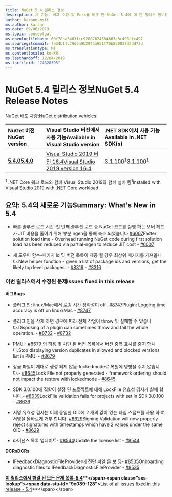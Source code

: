 ```yaml
---
title: NuGet 5.4 릴리스 정보
description: 새 기능, 버그 수정 및 Ecrs를 비롯 한 NuGet 5.4에 대 한 릴리스 정보입니다.
author: karann-msft
ms.author: karann
ms.date: 09/06/2019
ms.topic: conceptual
ms.openlocfilehash: 69f78ba5483fcc92887624584663e8c496cfc497
ms.sourcegitcommit: fe34b1fc79d6a9b2943a951f70b820037d2dd72d
ms.translationtype: MT
ms.contentlocale: ko-KR
ms.lasthandoff: 12/04/2019
ms.locfileid: "74828395"
---
```

# <a name="nuget-54-release-notes"></a><span data-ttu-id="9e089-103">NuGet 5.4 릴리스 정보</span><span class="sxs-lookup"><span data-stu-id="9e089-103">NuGet 5.4 Release Notes</span></span>

<span data-ttu-id="9e089-104">NuGet 배포 차량:</span><span class="sxs-lookup"><span data-stu-id="9e089-104">NuGet distribution vehicles:</span></span>

| <span data-ttu-id="9e089-105">NuGet 버전</span><span class="sxs-lookup"><span data-stu-id="9e089-105">NuGet version</span></span> | <span data-ttu-id="9e089-106">Visual Studio 버전에서 사용 가능</span><span class="sxs-lookup"><span data-stu-id="9e089-106">Available in Visual Studio version</span></span>| <span data-ttu-id="9e089-107">.NET SDK에서 사용 가능</span><span class="sxs-lookup"><span data-stu-id="9e089-107">Available in .NET SDK(s)</span></span>|
|:---|:---|:---|
| [<span data-ttu-id="9e089-108">**5.4.0**</span><span class="sxs-lookup"><span data-stu-id="9e089-108">**5.4.0**</span></span>](https://nuget.org/downloads) | [<span data-ttu-id="9e089-109">Visual Studio 2019 버전 16.4</span><span class="sxs-lookup"><span data-stu-id="9e089-109">Visual Studio 2019 version 16.4</span></span>](https://visualstudio.microsoft.com/downloads/) | <span data-ttu-id="9e089-110">[3.1.100](https://dotnet.microsoft.com/download/dotnet-core/3.1)<sup>1</sup></span><span class="sxs-lookup"><span data-stu-id="9e089-110">[3.1.100](https://dotnet.microsoft.com/download/dotnet-core/3.1)<sup>1</sup></span></span> |

<span data-ttu-id="9e089-111"><sup>1</sup> .NET Core 워크 로드와 함께 Visual Studio 2019와 함께 설치 됨</span><span class="sxs-lookup"><span data-stu-id="9e089-111"><sup>1</sup>Installed with Visual Studio 2019 with .NET Core workload</span></span>

## <a name="summary-whats-new-in-54"></a><span data-ttu-id="9e089-112">요약: 5.4의 새로운 기능</span><span class="sxs-lookup"><span data-stu-id="9e089-112">Summary: What's New in 5.4</span></span>

* <span data-ttu-id="9e089-113">빠른 솔루션 로드 시간-첫 번째 솔루션 로드 중 NuGet 코드를 실행 하는 오버 헤드가 JIT 비용을 줄이기 위해 부분 ngen을 통해 축소 되었습니다 [#6007](https://github.com/NuGet/Home/issues/6007)</span><span class="sxs-lookup"><span data-stu-id="9e089-113">Faster solution load time - Overhead running NuGet code during first solution load has been reduced via partial-ngen to reduce JIT cost - [#6007](https://github.com/NuGet/Home/issues/6007)</span></span>

* <span data-ttu-id="9e089-114">새 도우미 함수-패키지 id 및 버전 목록이 제공 될 경우 최상위 패키지를 가져옵니다.</span><span class="sxs-lookup"><span data-stu-id="9e089-114">New helper function - given a list of package ids and versions, get the likely top level packages.</span></span><span data-ttu-id="9e089-115"> - [#8316](https://github.com/NuGet/Home/issues/8316)</span><span class="sxs-lookup"><span data-stu-id="9e089-115"> - [#8316](https://github.com/NuGet/Home/issues/8316)</span></span>

### <a name="issues-fixed-in-this-release"></a><span data-ttu-id="9e089-116">이번 릴리스에서 수정된 문제</span><span class="sxs-lookup"><span data-stu-id="9e089-116">Issues fixed in this release</span></span>

<span data-ttu-id="9e089-117">**버그**</span><span class="sxs-lookup"><span data-stu-id="9e089-117">**Bugs**</span></span>

* <span data-ttu-id="9e089-118">플러그 인: linux/Mac에서 로깅 시간 정확성이 off- [#8747](https://github.com/NuGet/Home/issues/8747)</span><span class="sxs-lookup"><span data-stu-id="9e089-118">Plugin: Logging time accuracy is off on linux/Mac - [#8747](https://github.com/NuGet/Home/issues/8747)</span></span>

* <span data-ttu-id="9e089-119">플러그 인을 삭제 하면 경우에 따라 전체 작업이 throw 및 실패할 수 있습니다.</span><span class="sxs-lookup"><span data-stu-id="9e089-119">Disposing of a plugin can sometimes throw and fail the whole operation.</span></span><span data-ttu-id="9e089-120"> - [#8732](https://github.com/NuGet/Home/issues/8732)</span><span class="sxs-lookup"><span data-stu-id="9e089-120"> - [#8732](https://github.com/NuGet/Home/issues/8732)</span></span>

* <span data-ttu-id="9e089-121">PMUI- [#8679](https://github.com/NuGet/Home/issues/8679) 의 허용 및 차단 된 버전 목록에서 버전 중복 표시를 중지 합니다.</span><span class="sxs-lookup"><span data-stu-id="9e089-121">Stop displaying version duplicates in allowed and blocked versions list in PMUI - [#8679](https://github.com/NuGet/Home/issues/8679)</span></span>

* <span data-ttu-id="9e089-122">잠금 파일이 제대로 생성 되지 않음-lockedmode로 복원에 영향을 주지 않습니다.- [#8645](https://github.com/NuGet/Home/issues/8645)</span><span class="sxs-lookup"><span data-stu-id="9e089-122">Lock File not properly generated - framework ordering should not impact the restore with lockedmode - [#8645](https://github.com/NuGet/Home/issues/8645)</span></span>

* <span data-ttu-id="9e089-123">SDK 3.0.100에 <RuntimeIdentifiers> 집합이 설정 된 프로젝트에 대해 LockFile 유효성 검사가 실패 합니다.- [#8639](https://github.com/NuGet/Home/issues/8639)</span><span class="sxs-lookup"><span data-stu-id="9e089-123">LockFile validation fails for projects with <RuntimeIdentifiers> set in SDK 3.0.100 - [#8639](https://github.com/NuGet/Home/issues/8639)</span></span>

* <span data-ttu-id="9e089-124">서명 유효성 검사는 이제 동일한 OID에 2 개의 값이 있는 타임 스탬프를 사용 하 여 서명을 올바르게 거부 합니다. [#8629](https://github.com/NuGet/Home/issues/8629)</span><span class="sxs-lookup"><span data-stu-id="9e089-124">Signing Validation will now properly reject signatures with timestamps which have 2 values under the same OID - [#8629](https://github.com/NuGet/Home/issues/8629)</span></span>

* <span data-ttu-id="9e089-125">라이선스 목록 업데이트- [#8544](https://github.com/NuGet/Home/issues/8544)</span><span class="sxs-lookup"><span data-stu-id="9e089-125">Update the license list - [#8544](https://github.com/NuGet/Home/issues/8544)</span></span>

<span data-ttu-id="9e089-126">**DCRs**</span><span class="sxs-lookup"><span data-stu-id="9e089-126">**DCRs**</span></span>

* <span data-ttu-id="9e089-127">IFeedbackDiagnosticFileProvider에 진단 파일 온 보 딩- [#8535](https://github.com/NuGet/Home/issues/8535)</span><span class="sxs-lookup"><span data-stu-id="9e089-127">Onboarding diagnostic files to IFeedbackDiagnosticFileProvider - [#8535](https://github.com/NuGet/Home/issues/8535)</span></span>

<span data-ttu-id="9e089-128">**[이 릴리스에서 해결 된 모든 문제 목록-5.4](https://github.com/nuget/home/issues?q=is%3Aissue+is%3Aclosed+milestone%3A%225.4")**</span><span class="sxs-lookup"><span data-stu-id="9e089-128">**[List of all issues fixed in this release - 5.4](https://github.com/nuget/home/issues?q=is%3Aissue+is%3Aclosed+milestone%3A%225.4")**</span></span>
